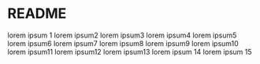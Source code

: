 # README

lorem ipsum 1
lorem ipsum2
lorem ipsum3
lorem ipsum4
lorem ipsum5
lorem ipsum6
lorem ipsum7
lorem ipsum8
lorem ipsum9
lorem ipsum10
lorem ipsum11
lorem ipsum12
lorem ipsum13
lorem ipsum 14
lorem ipsum 15

